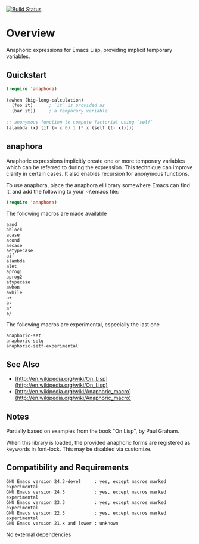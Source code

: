 [![Build Status](https://secure.travis-ci.org/rolandwalker/anaphora.png?branch=master)](http://travis-ci.org/rolandwalker/anaphora)

Overview
========

Anaphoric expressions for Emacs Lisp, providing implicit temporary variables.

Quickstart
----------

```lisp
(require 'anaphora)
 
(awhen (big-long-calculation)
  (foo it)      ; `it` is provided as
  (bar it))     ; a temporary variable
 
;; anonymous function to compute factorial using `self`
(alambda (x) (if (= x 0) 1 (* x (self (1- x)))))
```

anaphora
--------

Anaphoric expressions implicitly create one or more temporary
variables which can be referred to during the expression.  This
technique can improve clarity in certain cases.  It also enables
recursion for anonymous functions.

To use anaphora, place the anaphora.el library somewhere
Emacs can find it, and add the following to your ~/.emacs file:

```lisp
(require 'anaphora)
```

The following macros are made available

	aand
	ablock
	acase
	acond
	aecase
	aetypecase
	aif
	alambda
	alet
	aprog1
	aprog2
	atypecase
	awhen
	awhile
	a+
	a-
	a*
	a/

The following macros are experimental, especially the last one

	anaphoric-set
	anaphoric-setq
	anaphoric-setf-experimental

See Also
--------

* [http://en.wikipedia.org/wiki/On_Lisp](http://en.wikipedia.org/wiki/On_Lisp)
* [http://en.wikipedia.org/wiki/Anaphoric_macro](http://en.wikipedia.org/wiki/Anaphoric_macro)

Notes
-----

Partially based on examples from the book "On Lisp", by Paul Graham.

When this library is loaded, the provided anaphoric forms are
registered as keywords in font-lock. This may be disabled via
customize.

Compatibility and Requirements
------------------------------

	GNU Emacs version 24.3-devel     : yes, except macros marked experimental
	GNU Emacs version 24.3           : yes, except macros marked experimental
	GNU Emacs version 23.3           : yes, except macros marked experimental
	GNU Emacs version 22.3           : yes, except macros marked experimental
	GNU Emacs version 21.x and lower : unknown

No external dependencies
